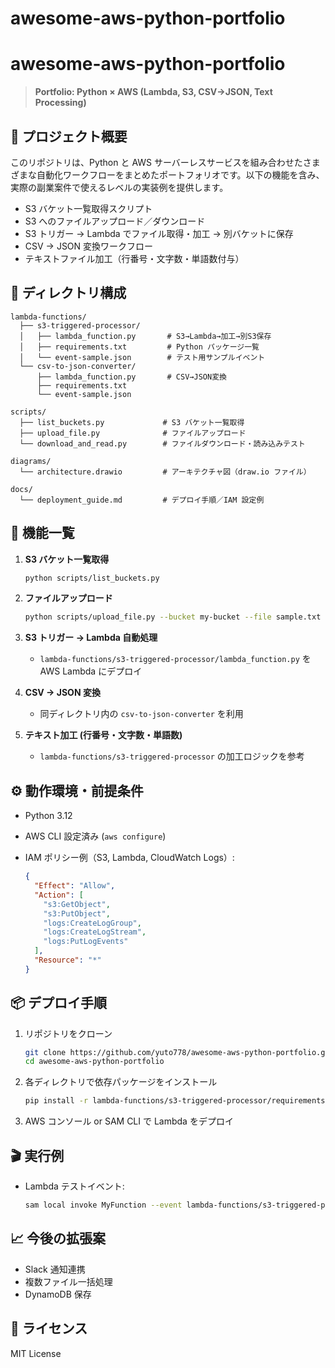 # awesome-aws-python-portfolio

# awesome-aws-python-portfolio

> **Portfolio: Python × AWS (Lambda, S3, CSV→JSON, Text Processing)**

## 📝 プロジェクト概要

このリポジトリは、Python と AWS サーバーレスサービスを組み合わせたさまざまな自動化ワークフローをまとめたポートフォリオです。以下の機能を含み、実際の副業案件で使えるレベルの実装例を提供します。

- S3 バケット一覧取得スクリプト
- S3 へのファイルアップロード／ダウンロード
- S3 トリガー → Lambda でファイル取得・加工 → 別バケットに保存
- CSV → JSON 変換ワークフロー
- テキストファイル加工（行番号・文字数・単語数付与）

## 📂 ディレクトリ構成

```text
lambda-functions/
  ├── s3-triggered-processor/
  │   ├── lambda_function.py       # S3→Lambda→加工→別S3保存
  │   ├── requirements.txt         # Python パッケージ一覧
  │   └── event-sample.json        # テスト用サンプルイベント
  └── csv-to-json-converter/
      ├── lambda_function.py       # CSV→JSON変換
      ├── requirements.txt
      └── event-sample.json

scripts/
  ├── list_buckets.py             # S3 バケット一覧取得
  ├── upload_file.py              # ファイルアップロード
  └── download_and_read.py        # ファイルダウンロード・読み込みテスト

diagrams/
  └── architecture.drawio         # アーキテクチャ図（draw.io ファイル）

docs/
  └── deployment_guide.md         # デプロイ手順／IAM 設定例
```

## 🚀 機能一覧

1. **S3 バケット一覧取得**

   ```bash
   python scripts/list_buckets.py
   ```

2. **ファイルアップロード**

   ```bash
   python scripts/upload_file.py --bucket my-bucket --file sample.txt
   ```

3. **S3 トリガー → Lambda 自動処理**

   - `lambda-functions/s3-triggered-processor/lambda_function.py` を AWS Lambda にデプロイ

4. **CSV → JSON 変換**

   - 同ディレクトリ内の `csv-to-json-converter` を利用

5. **テキスト加工 (行番号・文字数・単語数)**

   - `lambda-functions/s3-triggered-processor` の加工ロジックを参考

## ⚙️ 動作環境・前提条件

- Python 3.12
- AWS CLI 設定済み (`aws configure`)
- IAM ポリシー例（S3, Lambda, CloudWatch Logs）:

  ```json
  {
    "Effect": "Allow",
    "Action": [
      "s3:GetObject",
      "s3:PutObject",
      "logs:CreateLogGroup",
      "logs:CreateLogStream",
      "logs:PutLogEvents"
    ],
    "Resource": "*"
  }
  ```

## 📦 デプロイ手順

1. リポジトリをクローン

   ```bash
   git clone https://github.com/yuto778/awesome-aws-python-portfolio.git
   cd awesome-aws-python-portfolio
   ```

2. 各ディレクトリで依存パッケージをインストール

   ```bash
   pip install -r lambda-functions/s3-triggered-processor/requirements.txt
   ```

3. AWS コンソール or SAM CLI で Lambda をデプロイ

## 🎬 実行例

- Lambda テストイベント:

  ```bash
  sam local invoke MyFunction --event lambda-functions/s3-triggered-processor/event-sample.json
  ```

## 📈 今後の拡張案

- Slack 通知連携
- 複数ファイル一括処理
- DynamoDB 保存

## 📄 ライセンス

MIT License
